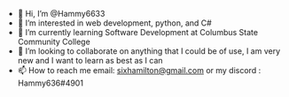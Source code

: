 - 👋 Hi, I’m @Hammy6633
- 👀 I’m interested in web development, python, and C# 
- 🌱 I’m currently learning Software Development at Columbus State Community College
- 💞️ I’m looking to collaborate on anything that I could be of use, I am very new and I want to learn as best as I can 
- 📫 How to reach me email: sixhamilton@gmail.com or my discord : Hammy636#4901

<!---
Hammy6633/Hammy6633 is a ✨ special ✨ repository because its `README.md` (this file) appears on your GitHub profile.
You can click the Preview link to take a look at your changes.
--->
